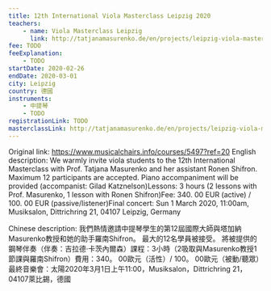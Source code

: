 ```yaml
---
title: 12th International Viola Masterclass Leipzig 2020
teachers:
	- name: Viola Masterclass Leipzig
	  link: http://tatjanamasurenko.de/en/projects/leipzig-viola-masterclass/
fee: TODO
feeExplanation: 
	- TODO
startDate: 2020-02-26
endDate: 2020-03-01
city: Leipzig
country: 德國
instruments:
	- 中提琴
	- TODO
registrationLink: TODO
masterclassLink: http://tatjanamasurenko.de/en/projects/leipzig-viola-masterclass/
---
```

Original link: https://www.musicalchairs.info/courses/5497?ref=20
English description:
We warmly invite viola students to the 12th International Masterclass with Prof.
 Tatjana Masurenko and her assistant Ronen Shifron.
Maximum 12 participants are accepted.
Piano accompaniment will be provided (accompanist: Gilad Katznelson)Lessons: 3 hours (2 lessons with Prof.
 Masurenko, 1 lesson with Ronen Shifron)Fee: 340.
00 EUR (active) / 100.
00 EUR (passive/listener)Final concert: Sun 1 March 2020, 11:00am, Musiksalon, Dittrichring 21, 04107 Leipzig, Germany

Chinese description:
我們熱情邀請中提琴學生的第12屆國際大師與塔加納Masurenko教授和她的助手羅南Shifron。
最大的12名學員被接受。
將被提供的鋼琴伴奏（伴奏：吉拉德·卡茨內爾森）課程：3小時（2吸取與Masurenko教授1節課與羅南Shifron）費用：340。
00歐元（活性）/ 100。
00歐元（被動/聽眾）最終音樂會：太陽2020年3月1日上午11:00，Musiksalon，Dittrichring 21，04107萊比錫，德國
